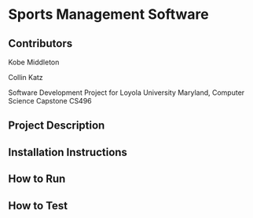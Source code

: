 # Sports Management Software

## Contributors
Kobe Middleton

Collin Katz

Software Development Project for Loyola University Maryland, Computer Science Capstone CS496

## Project Description

## Installation Instructions

## How to Run

## How to Test
